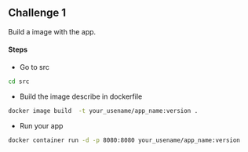 ## Challenge 1

Build a image with the app.

#### Steps

- Go to src

``` bash
cd src
```

- Build the image describe in dockerfile

```bash
docker image build  -t your_usename/app_name:version .
```

- Run your app

```bash
docker container run -d -p 8080:8080 your_usename/app_name:version
```

